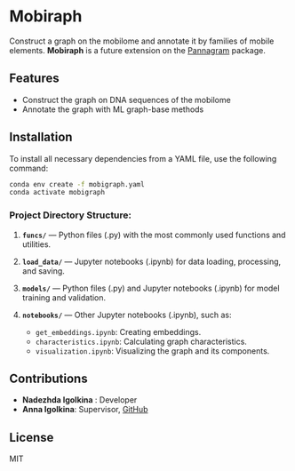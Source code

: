 # Mobiraph
Construct a graph on the mobilome and annotate it by families of mobile elements.
**Mobiraph** is a future extension on the [Pannagram](https://github.com/iganna/pannagram) package.

## Features

- Construct the graph on DNA sequences of the mobilome
- Annotate the graph with ML graph-base methods

## Installation

To install all necessary dependencies from a YAML file, use the following command:

```bash
conda env create -f mobigraph.yaml
conda activate mobigraph
```

### Project Directory Structure:

1. **`funcs/`** — Python files (.py) with the most commonly used functions and utilities.

2. **`load_data/`** — Jupyter notebooks (.ipynb) for data loading, processing, and saving.

3. **`models/`** — Python files (.py) and Jupyter notebooks (.ipynb) for model training and validation.

4. **`notebooks/`** — Other Jupyter notebooks (.ipynb), such as:
   - `get_embeddings.ipynb`: Creating embeddings.
   - `characteristics.ipynb`: Calculating graph characteristics.
   - `visualization.ipynb`: Visualizing the graph and its components.


## Сontributions

- **Nadezhda Igolkina** : Developer
- **Anna Igolkina**: Supervisor, [GitHub](https://github.com/iganna)

## License
MIT
